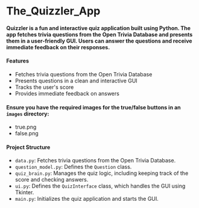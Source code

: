 # The_Quizzler_App

<h4>Quizzler is a fun and interactive quiz application built using Python. The app fetches trivia questions from the Open Trivia Database and presents them in a user-friendly GUI. Users can answer the questions and receive immediate feedback on their responses.</h4>

<h4>Features</h4>
<ul>
  <li>Fetches trivia questions from the Open Trivia Database</li>
  <li>Presents questions in a clean and interactive GUI</li>
  <li>Tracks the user's score</li>
  <li>Provides immediate feedback on answers</li>
</ul>

<h4>Ensure you have the required images for the true/false buttons in an <code>images</code> directory:</h4>
<ul>
  <li>true.png</li>
  <li>false.png</li>
</ul>

<h4>Project Structure</h4>
<ul>
  <li><code>data.py</code>: Fetches trivia questions from the Open Trivia Database.</li>
  <li><code>question_model.py</code>: Defines the <code>Question</code> class.</li>
  <li><code>quiz_brain.py</code>: Manages the quiz logic, including keeping track of the score and checking answers.</li>
  <li><code>ui.py</code>: Defines the <code>QuizInterface</code> class, which handles the GUI using Tkinter.</li>
  <li><code>main.py</code>: Initializes the quiz application and starts the GUI.</li>
</ul>

